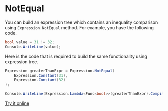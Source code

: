 # NotEqual

You can build an expression tree which contains an inequality comparison using `Expression.NotEqual` method. For example, you have the following code.

```csharp
bool value = 31 != 32;
Console.WriteLine(value);
```

Here is the code that is required to build the same functionality using expression tree. 

```csharp
Expression greaterThanExpr = Expression.NotEqual(
    Expression.Constant(31),
    Expression.Constant(32)
);

Console.WriteLine(Expression.Lambda<Func<bool>>(greaterThanExpr).Compile()());
```

[Try it online](https://dotnetfiddle.net/KvBH3t)